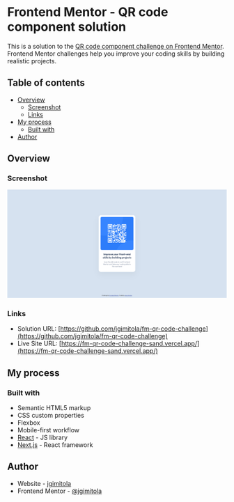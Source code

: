 # Frontend Mentor - QR code component solution

This is a solution to the [QR code component challenge on Frontend Mentor](https://www.frontendmentor.io/challenges/qr-code-component-iux_sIO_H). Frontend Mentor challenges help you improve your coding skills by building realistic projects.

## Table of contents

- [Overview](#overview)
  - [Screenshot](#screenshot)
  - [Links](#links)
- [My process](#my-process)
  - [Built with](#built-with)
- [Author](#author)

## Overview

### Screenshot

![](./public/assets/images/screenshot.png)

### Links

- Solution URL: [https://github.com/jgimitola/fm-qr-code-challenge](https://github.com/jgimitola/fm-qr-code-challenge)
- Live Site URL: [https://fm-qr-code-challenge-sand.vercel.app/](https://fm-qr-code-challenge-sand.vercel.app/)

## My process

### Built with

- Semantic HTML5 markup
- CSS custom properties
- Flexbox
- Mobile-first workflow
- [React](https://reactjs.org/) - JS library
- [Next.js](https://nextjs.org/) - React framework

## Author

- Website - [jgimitola](https://github.com/jgimitola)
- Frontend Mentor - [@jgimitola](https://www.frontendmentor.io/profile/jgimitola)

